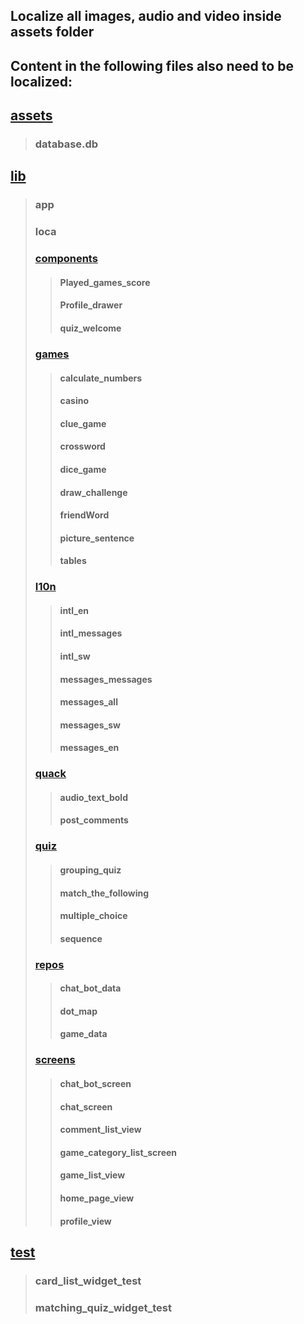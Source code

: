 ## Localize all images, audio and video inside assets folder
## Content in the following files also need to be localized:
## [assets](https://github.com/XPRIZE/GLEXP-Team-Chimple-maui/tree/master/assets)
>### database.db
## [lib](https://github.com/XPRIZE/GLEXP-Team-Chimple-maui/tree/master/lib)
>### app
>### loca
>### [components](https://github.com/XPRIZE/GLEXP-Team-Chimple-maui/tree/master/lib/components)
>>#### Played_games_score
>>#### Profile_drawer
>>#### quiz_welcome
>### [games](https://github.com/XPRIZE/GLEXP-Team-Chimple-maui/tree/master/lib/games)
>>#### calculate_numbers
>>#### casino
>>#### clue_game
>>#### crossword
>>#### dice_game
>>#### draw_challenge
>>#### friendWord
>>#### picture_sentence
>>#### tables
>### [I10n](https://github.com/XPRIZE/GLEXP-Team-Chimple-maui/tree/master/lib/l10n)
>>#### intl_en
>>#### intl_messages
>>#### intl_sw
>>#### messages_messages
>>#### messages_all
>>#### messages_sw
>>#### messages_en
>### [quack](https://github.com/XPRIZE/GLEXP-Team-Chimple-maui/tree/master/lib/quack)
>>#### audio_text_bold
>>#### post_comments
>### [quiz](https://github.com/XPRIZE/GLEXP-Team-Chimple-maui/tree/master/lib/quiz)
>>#### grouping_quiz
>>#### match_the_following
>>#### multiple_choice
>>#### sequence
>### [repos](https://github.com/XPRIZE/GLEXP-Team-Chimple-maui/tree/master/lib/repos)
>>#### chat_bot_data
>>#### dot_map
>>#### game_data
>### [screens](https://github.com/XPRIZE/GLEXP-Team-Chimple-maui/tree/master/lib/screens)
>>#### chat_bot_screen
>>#### chat_screen
>>#### comment_list_view
>>#### game_category_list_screen
>>#### game_list_view
>>#### home_page_view
>>#### profile_view
## [test](https://github.com/XPRIZE/GLEXP-Team-Chimple-maui/tree/master/test)
>### card_list_widget_test
>### matching_quiz_widget_test
